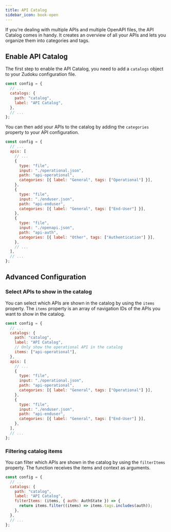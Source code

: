 ```yaml
---
title: API Catalog
sidebar_icon: book-open
---
```


If you're dealing with multiple APIs and multiple OpenAPI files, the API Catalog comes in handy. It creates an overview of all your APIs and lets you organize them into categories and tags.

## Enable API Catalog

The first step to enable the API Catalog, you need to add a `catalogs` object to your Zudoku configuration file.

```js title=zudoku.config.ts
const config = {
  // ...
  catalogs: {
    path: "catalog",
    label: "API Catalog",
  },
  // ...
};
```

You can then add your APIs to the catalog by adding the `categories` property to your API configuration.

```js title=zudoku.config.ts
const config = {
  // ...
  apis: [
    // ...
    {
      type: "file",
      input: "./operational.json",
      path: "api-operational",
      categories: [{ label: "General", tags: ["Operational"] }],
    },
    {
      type: "file",
      input: "./enduser.json",
      path: "api-enduser",
      categories: [{ label: "General", tags: ["End-User"] }],
    },
    {
      type: "file",
      input: "./openapi.json",
      path: "api-auth",
      categories: [{ label: "Other", tags: ["Authentication"] }],
    },
    // ...
  ],
  // ...
};
```

## Advanced Configuration

### Select APIs to show in the catalog

You can select which APIs are shown in the catalog by using the `items` property. The `items` property is an array of navigation IDs of the APIs you want to show in the catalog.

```js title=zudoku.config.ts
const config = {
  // ...
  catalogs: {
    path: "catalog",
    label: "API Catalog",
    // Only show the operational API in the catalog
    items: ["api-operational"],
  },
  apis: [
    // ...
    {
      type: "file",
      input: "./operational.json",
      path: "api-operational",
      categories: [{ label: "General", tags: ["Operational"] }],
    },
    {
      type: "file",
      input: "./enduser.json",
      path: "api-enduser",
      categories: [{ label: "General", tags: ["End-User"] }],
    },
  ],
  // ...
};
```

### Filtering catalog items

You can filter which APIs are shown in the catalog by using the `filterItems` property. The function receives the items and context as arguments.

```js title=zudoku.config.ts
const config = {
  // ...
  catalogs: {
    path: "catalog",
    label: "API Catalog",
    filterItems: (items, { auth: AuthState }) => {
      return items.filter((items) => items.tags.includes(auth));
    },
  },
  // ...
};
```
